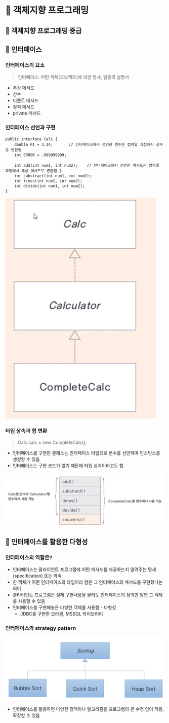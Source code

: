 # :book: 객체지향 프로그래밍 

## :pushpin: 객체지향 프로그래밍 중급

## :seedling: 인터페이스

### 인터페이스의 요소

> 인터페이스: 어떤 객체(오브젝트)에 대한 명세, 일종의 설명서

- 추상 메서드
- 상수
- 디폴트 메서드
- 정적 메서드
- private 메서드


### 인터페이스 선언과 구현

````
public interface Calc {
    double PI = 3.14;       // 인터페이스에서 선언한 변수는 컴파일 과정에서 상수로 변환됨 
    int ERROR = -999999999;
    
    int add(int num1, int num2);    // 인터페이스에서 선언한 메서드는 컴파일 과정에서 추상 메서드로 변환됨 $
    int substract(int num1, int num2);
    int times(int num1, int num2); 
    int divide(int num1, int num2);
}
````

![인터페이스](./image/인터페이스.png)


### 타입 상속과 형 변환

> Calc calc = new CompleteCalc();

- 인터페이스를 구현한 클래스는 인터페이스 타입으로 변수를 선언하여 인스턴스를 생성할 수 있음
- 인터페이스는 구현 코드가 없기 때문에 타입 상속이라고도 함

![인터페이스형변환](./image/인터페이스형변환.png)


## :pushpin: 인터페이스를 활용한 다형성

### 인터페이스의 역할은?

- 인터페이스는 클라이언트 프로그램에 어떤 메서드를 제공하는지 알려주는 명세(specification) 또는 약속
- 한 객체가 어떤 인터페이스의 타입이라 함은 그 인터페이스의 메서드를 구현했다는 의미
- 클라이언트 프로그램은 실제 구현내용을 몰라도 인터페이스의 정의만 알면 그 객체를 사용할 수 있음
- 인터페이스를 구현해놓은 다양한 객체를 사용함 - 다형성
    - JDBC를 구현한 오라클, MSSQL 라이브러리 
    

### 인터페이스와 strategy pattern

![스트래티지인터페이스](./image/스트래지티인터페이스.png)

- 인터페이스를 활용하면 다양한 정책이나 알고리즘을 프로그램의 큰 수정 없이 적용, 확장할 수 있음 